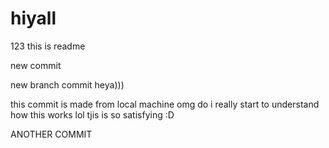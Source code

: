 # hiyall
123
this is readme

new
commit

new branch commit heya)))

this commit is made from local machine omg do i really start to understand how this works lol tjis is so satisfying :D

ANOTHER COMMIT
